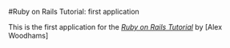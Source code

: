 #Ruby on Rails Tutorial: first application

This is the first application for the [*Ruby on Rails Tutorial*](http://railstutorial.org/)
by [Alex Woodhams]
